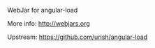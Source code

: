 WebJar for angular-load

More info: http://webjars.org

Upstream: https://github.com/urish/angular-load
